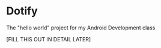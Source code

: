 # Dotify
The "hello world" project for my Android Development class


[FILL THIS OUT IN DETAIL LATER]
